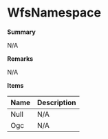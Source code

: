 # WfsNamespace

**Summary**

N/A

**Remarks**

N/A

**Items**

|Name|Description|
|---|---|
|Null|N/A|
|Ogc|N/A|

